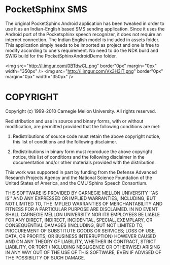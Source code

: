 PocketSphinx SMS
=======================================================

The original PocketSphinx Android application has been tweaked in order to use it as an Indian-English based SMS sending application. Since it uses the Android port of the Pocketsphinx speech recognizer, it does not require an internet connection. The Indian English model is included in assets folder. This application simply needs to be imported as project and one is free to modify according to one's requirement. No need to do the NDK build and SWIG build for the PocketSphinxAndroidDemo folder.


<img src="http://i.imgur.com/0BTdwCL.png" border"0px" margin="0px" width="350px" />
<img src="http://i.imgur.com/Vx3H3iT.png" border"0px" margin="0px" width="350px" />

COPYRIGHT
=======================================================


 Copyright (c) 1999-2010 Carnegie Mellon University.  All rights reserved.
 
 Redistribution and use in source and binary forms, with or without
 modification, are permitted provided that the following conditions
 are met:
 
 1. Redistributions of source code must retain the above copyright
    notice, this list of conditions and the following disclaimer. 
 
 2. Redistributions in binary form must reproduce the above copyright
    notice, this list of conditions and the following disclaimer in
     the documentation and/or other materials provided with the
     distribution.
 
  This work was supported in part by funding from the Defense Advanced 
  Research Projects Agency and the National Science Foundation of the 
  United States of America, and the CMU Sphinx Speech Consortium.
 
  THIS SOFTWARE IS PROVIDED BY CARNEGIE MELLON UNIVERSITY ``AS IS'' AND 
  ANY EXPRESSED OR IMPLIED WARRANTIES, INCLUDING, BUT NOT LIMITED TO, 
  THE IMPLIED WARRANTIES OF MERCHANTABILITY AND FITNESS FOR A PARTICULAR
  PURPOSE ARE DISCLAIMED.  IN NO EVENT SHALL CARNEGIE MELLON UNIVERSITY
  NOR ITS EMPLOYEES BE LIABLE FOR ANY DIRECT, INDIRECT, INCIDENTAL,
  SPECIAL, EXEMPLARY, OR CONSEQUENTIAL DAMAGES (INCLUDING, BUT NOT 
  LIMITED TO, PROCUREMENT OF SUBSTITUTE GOODS OR SERVICES; LOSS OF USE, 
  DATA, OR PROFITS; OR BUSINESS INTERRUPTION) HOWEVER CAUSED AND ON ANY 
  THEORY OF LIABILITY, WHETHER IN CONTRACT, STRICT LIABILITY, OR TORT 
  (INCLUDING NEGLIGENCE OR OTHERWISE) ARISING IN ANY WAY OUT OF THE USE 
  OF THIS SOFTWARE, EVEN IF ADVISED OF THE POSSIBILITY OF SUCH DAMAGE.
